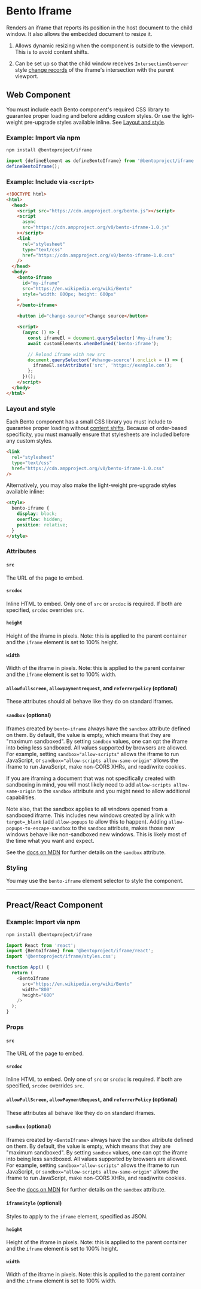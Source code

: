 # Bento Iframe

Renders an iframe that reports its position in the host document to the child window. It also allows the embedded document to resize it.

1. Allows dynamic resizing when the component is outside to the viewport. This is to avoid content shifts.

1. Can be set up so that the child window receives `IntersectionObserver` style [change records](https://developer.mozilla.org/en-US/docs/Web/API/IntersectionObserverEntry) of the iframe's intersection with the parent viewport.

## Web Component

You must include each Bento component's required CSS library to guarantee proper loading and before adding custom styles. Or use the light-weight pre-upgrade styles available inline. See [Layout and style](#layout-and-style).

### Example: Import via npm

```sh
npm install @bentoproject/iframe
```

```javascript
import {defineElement as defineBentoIframe} from '@bentoproject/iframe';
defineBentoIframe();
```

### Example: Include via `<script>`

<!--% example %-->

```html
<!DOCTYPE html>
<html>
  <head>
    <script src="https://cdn.ampproject.org/bento.js"></script>
    <script
      async
      src="https://cdn.ampproject.org/v0/bento-iframe-1.0.js"
    ></script>
    <link
      rel="stylesheet"
      type="text/css"
      href="https://cdn.ampproject.org/v0/bento-iframe-1.0.css"
    />
  </head>
  <body>
    <bento-iframe
      id="my-iframe"
      src="https://en.wikipedia.org/wiki/Bento"
      style="width: 800px; height: 600px"
    >
    </bento-iframe>

    <button id="change-source">Change source</button>

    <script>
      (async () => {
        const iframeEl = document.querySelector('#my-iframe');
        await customElements.whenDefined('bento-iframe');

        // Reload iframe with new src
        document.querySelector('#change-source').onclick = () => {
          iframeEl.setAttribute('src', 'https://example.com');
        };
      })();
    </script>
  </body>
</html>
```

### Layout and style

Each Bento component has a small CSS library you must include to guarantee proper loading without [content shifts](https://web.dev/cls/). Because of order-based specificity, you must manually ensure that stylesheets are included before any custom styles.

```html
<link
  rel="stylesheet"
  type="text/css"
  href="https://cdn.ampproject.org/v0/bento-iframe-1.0.css"
/>
```

Alternatively, you may also make the light-weight pre-upgrade styles available inline:

```html
<style>
  bento-iframe {
    display: block;
    overflow: hidden;
    position: relative;
  }
</style>
```

### Attributes

#### `src`

The URL of the page to embed.

#### `srcdoc`

Inline HTML to embed. Only one of `src` or `srcdoc` is required. If both are specified, `srcdoc` overrides `src`.

#### `height`

Height of the iframe in pixels. Note: this is applied to the parent container and the `iframe` element is set to 100% height.

#### `width`

Width of the iframe in pixels. Note: this is applied to the parent container and the `iframe` element is set to 100% width.

#### `allowfullscreen`, `allowpaymentrequest`, and `referrerpolicy` (optional)

These attributes should all behave like they do on standard iframes.

#### `sandbox` (optional) <a name="sandbox"></a>

Iframes created by `bento-iframe` always have the `sandbox` attribute defined on
them. By default, the value is empty, which means that they are "maximum
sandboxed". By setting `sandbox` values, one can opt the iframe into being less
sandboxed. All values supported by browsers are allowed. For example, setting
`sandbox="allow-scripts"` allows the iframe to run JavaScript, or
`sandbox="allow-scripts allow-same-origin"` allows the iframe to run JavaScript,
make non-CORS XHRs, and read/write cookies.

If you are iframing a document that was not specifically created with sandboxing
in mind, you will most likely need to add `allow-scripts allow-same-origin` to
the `sandbox` attribute and you might need to allow additional capabilities.

Note also, that the sandbox applies to all windows opened from a sandboxed
iframe. This includes new windows created by a link with `target=_blank` (add
`allow-popups` to allow this to happen). Adding `allow-popups-to-escape-sandbox`
to the `sandbox` attribute, makes those new windows behave like non-sandboxed
new windows. This is likely most of the time what you want and expect.

See the [docs on MDN](https://developer.mozilla.org/en-US/docs/Web/HTML/Element/iframe#attr-sandbox) for further details on the `sandbox` attribute.

### Styling

You may use the `bento-iframe` element selector to style the component.

---

## Preact/React Component

### Example: Import via npm

```sh
npm install @bentoproject/iframe
```

```javascript
import React from 'react';
import {BentoIframe} from '@bentoproject/iframe/react';
import '@bentoproject/iframe/styles.css';

function App() {
  return (
    <BentoIframe
      src="https://en.wikipedia.org/wiki/Bento"
      width="800"
      height="600"
    />
  );
}
```

### Props

#### `src`

The URL of the page to embed.

#### `srcdoc`

Inline HTML to embed. Only one of `src` or `srcdoc` is required. If both are specified, `srcdoc` overrides `src`.

#### `allowFullScreen`, `allowPaymentRequest`, and `referrerPolicy` (optional)

These attributes all behave like they do on standard iframes.

#### `sandbox` (optional) <a name="sandbox"></a>

Iframes created by `<BentoIframe>` always have the `sandbox` attribute defined on
them. By default, the value is empty, which means that they are "maximum
sandboxed". By setting `sandbox` values, one can opt the iframe into being less
sandboxed. All values supported by browsers are allowed. For example, setting
`sandbox="allow-scripts"` allows the iframe to run JavaScript, or
`sandbox="allow-scripts allow-same-origin"` allows the iframe to run JavaScript,
make non-CORS XHRs, and read/write cookies.

See the [docs on MDN](https://developer.mozilla.org/en-US/docs/Web/HTML/Element/iframe#attr-sandbox) for further details on the `sandbox` attribute.

#### `iframeStyle` (optional)

Styles to apply to the `iframe` element, specified as JSON.

#### `height`

Height of the iframe in pixels. Note: this is applied to the parent container and the `iframe` element is set to 100% height.

#### `width`

Width of the iframe in pixels. Note: this is applied to the parent container and the `iframe` element is set to 100% width.

